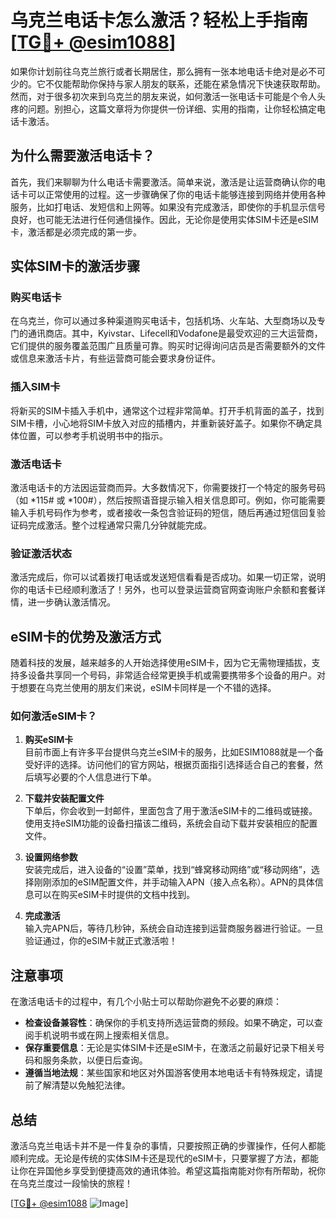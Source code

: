 # 乌克兰电话卡怎么激活？轻松上手指南[[TG💪+ @esim1088](https://t.me/s/esim1088)]

如果你计划前往乌克兰旅行或者长期居住，那么拥有一张本地电话卡绝对是必不可少的。它不仅能帮助你保持与家人朋友的联系，还能在紧急情况下快速获取帮助。然而，对于很多初次来到乌克兰的朋友来说，如何激活一张电话卡可能是个令人头疼的问题。别担心，这篇文章将为你提供一份详细、实用的指南，让你轻松搞定电话卡激活。

## 为什么需要激活电话卡？

首先，我们来聊聊为什么电话卡需要激活。简单来说，激活是让运营商确认你的电话卡可以正常使用的过程。这一步骤确保了你的电话卡能够连接到网络并使用各种服务，比如打电话、发短信和上网等。如果没有完成激活，即使你的手机显示信号良好，也可能无法进行任何通信操作。因此，无论你是使用实体SIM卡还是eSIM卡，激活都是必须完成的第一步。

## 实体SIM卡的激活步骤

### 购买电话卡

在乌克兰，你可以通过多种渠道购买电话卡，包括机场、火车站、大型商场以及专门的通讯商店。其中，Kyivstar、Lifecell和Vodafone是最受欢迎的三大运营商，它们提供的服务覆盖范围广且质量可靠。购买时记得询问店员是否需要额外的文件或信息来激活卡片，有些运营商可能会要求身份证件。

### 插入SIM卡

将新买的SIM卡插入手机中，通常这个过程非常简单。打开手机背面的盖子，找到SIM卡槽，小心地将SIM卡放入对应的插槽内，并重新装好盖子。如果你不确定具体位置，可以参考手机说明书中的指示。

### 激活电话卡

激活电话卡的方法因运营商而异。大多数情况下，你需要拨打一个特定的服务号码（如 *115# 或 *100#），然后按照语音提示输入相关信息即可。例如，你可能需要输入手机号码作为参考，或者接收一条包含验证码的短信，随后再通过短信回复验证码完成激活。整个过程通常只需几分钟就能完成。

### 验证激活状态

激活完成后，你可以试着拨打电话或发送短信看看是否成功。如果一切正常，说明你的电话卡已经顺利激活了！另外，也可以登录运营商官网查询账户余额和套餐详情，进一步确认激活情况。

## eSIM卡的优势及激活方式

随着科技的发展，越来越多的人开始选择使用eSIM卡，因为它无需物理插拔，支持多设备共享同一个号码，非常适合经常更换手机或需要携带多个设备的用户。对于想要在乌克兰使用的朋友们来说，eSIM卡同样是一个不错的选择。

### 如何激活eSIM卡？

1. **购买eSIM卡**  
   目前市面上有许多平台提供乌克兰eSIM卡的服务，比如ESIM1088就是一个备受好评的选择。访问他们的官方网站，根据页面指引选择适合自己的套餐，然后填写必要的个人信息进行下单。

2. **下载并安装配置文件**  
   下单后，你会收到一封邮件，里面包含了用于激活eSIM卡的二维码或链接。使用支持eSIM功能的设备扫描该二维码，系统会自动下载并安装相应的配置文件。

3. **设置网络参数**  
   安装完成后，进入设备的“设置”菜单，找到“蜂窝移动网络”或“移动网络”，选择刚刚添加的eSIM配置文件，并手动输入APN（接入点名称）。APN的具体信息可以在购买eSIM卡时提供的文档中找到。

4. **完成激活**  
   输入完APN后，等待几秒钟，系统会自动连接到运营商服务器进行验证。一旦验证通过，你的eSIM卡就正式激活啦！

## 注意事项

在激活电话卡的过程中，有几个小贴士可以帮助你避免不必要的麻烦：

- **检查设备兼容性**：确保你的手机支持所选运营商的频段。如果不确定，可以查阅手机说明书或在网上搜索相关信息。
- **保存重要信息**：无论是实体SIM卡还是eSIM卡，在激活之前最好记录下相关号码和服务条款，以便日后查询。
- **遵循当地法规**：某些国家和地区对外国游客使用本地电话卡有特殊规定，请提前了解清楚以免触犯法律。

## 总结

激活乌克兰电话卡并不是一件复杂的事情，只要按照正确的步骤操作，任何人都能顺利完成。无论是传统的实体SIM卡还是现代的eSIM卡，只要掌握了方法，都能让你在异国他乡享受到便捷高效的通讯体验。希望这篇指南能对你有所帮助，祝你在乌克兰度过一段愉快的旅程！

[[TG💪+ @esim1088](https://t.me/s/esim1088) ![Image](https://i.postimg.cc/4NQfJmqS/Snipaste-2025-05-13-00-14-12.png)]